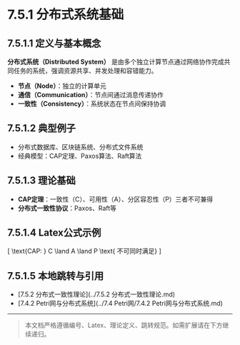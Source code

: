 # 7.5.1 分布式系统基础

## 7.5.1.1 定义与基本概念

**分布式系统（Distributed System）** 是由多个独立计算节点通过网络协作完成共同任务的系统，强调资源共享、并发处理和容错能力。

- **节点（Node）**：独立的计算单元
- **通信（Communication）**：节点间通过消息传递协作
- **一致性（Consistency）**：系统状态在节点间保持协调

## 7.5.1.2 典型例子

- 分布式数据库、区块链系统、分布式文件系统
- 经典模型：CAP定理、Paxos算法、Raft算法

## 7.5.1.3 理论基础

- **CAP定理**：一致性（C）、可用性（A）、分区容忍性（P）三者不可兼得
- **分布式一致性协议**：Paxos、Raft等

## 7.5.1.4 Latex公式示例

\[
\text{CAP: } C \land A \land P \text{ 不可同时满足}
\]

## 7.5.1.5 本地跳转与引用

- [7.5.2 分布式一致性理论](../7.5.2 分布式一致性理论.md)
- [7.4.2 Petri网与分布式系统](../7.4 Petri网/7.4.2 Petri网与分布式系统.md)

---

> 本文档严格遵循编号、Latex、理论定义、跳转规范。如需扩展请在下方继续递归。 